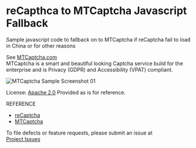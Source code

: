 # reCapthca to MTCaptcha Javascript Fallback 
Sample javascript code to fallback on to MTCaptcha if reCaptcha fail to load in China or for other reasons


See [MTCaptcha.com](https://www.mtcaptcha.com/) <br >
MTCaptcha is a smart and beautiful looking Captcha service build for the enterprise and is Privacy (GDPR) and Accessibility (VPAT) compliant.  

<img src="https://raw.githubusercontent.com/mtcaptcha-public/MTCaptcha-Direct-Token-Decryption/master/_www/assets/sample-01-sm.png" title="MTCaptcha Sample Screenshot 01"/>


License: [Apache 2.0](https://github.com/mtcaptcha-public/MTCaptcha-Javascript-Fallback-from-ReCaptcha/blob/master/LICENSE)
Provided as is for reference.


REFERENCE
- [reCaptcha](https://www.google.com/recaptcha/) 
- [MTCaptcha](https://www.mtcaptcha.com/)

To file defects or feature requests, please submit an issue at <br >
  [Project Issues](https://github.com/mtcaptcha-public/jsfallback-recapthca-to-mtcaptcha/issues) <br >
